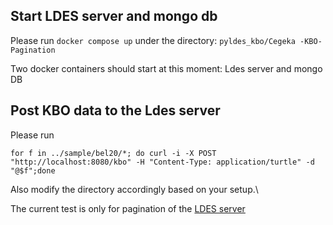 ## Start LDES server and mongo db

Please run ```docker compose up``` under the directory: ```pyldes_kbo/Cegeka -KBO-Pagination```

Two docker containers should start at this moment: Ldes server and mongo DB

## Post KBO data to the Ldes server

Please run 

```for f in ../sample/bel20/*; do curl -i -X POST "http://localhost:8080/kbo" -H "Content-Type: application/turtle" -d "@$f";done```

Also modify the directory accordingly based on your setup.\

The current test is only for pagination of the [LDES server](https://github.com/Informatievlaanderen/VSDS-LDESServer4J)
